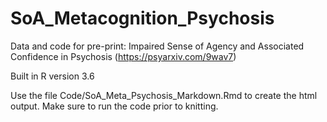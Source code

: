 # SoA_Metacognition_Psychosis
Data and code for pre-print: Impaired Sense of Agency and Associated Confidence in Psychosis (https://psyarxiv.com/9wav7)

Built in R version 3.6

Use the file Code/SoA_Meta_Psychosis_Markdown.Rmd to create the html output. Make sure to run the code prior to knitting.
